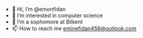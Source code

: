 - 👋 Hi, I’m @emonfidan
- 👀 I’m interested in computer science
- 💞️ I’m a sophomore at Bilkent
- 📫 How to reach me eminefidan456@outlook.com

<!---
emonfidan/emonfidan is a ✨ special ✨ repository because its `README.md` (this file) appears on your GitHub profile.
You can click the Preview link to take a look at your changes.
--->
